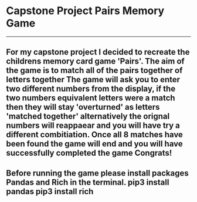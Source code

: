 # Capstone Project Pairs Memory Game
------------------------------
For my capstone project I decided to recreate the childrens memory card game 'Pairs'.
The aim of the game is to match all of the pairs together of letters together The game will ask you to enter two different numbers from the display, if the two numbers equivalent letters were a match then they will stay 'overturned' as letters 'matched together' alternatively the orignal numbers will reappaear and you will have try a different combitiation. Once all 8 matches have been found the game will end and you will have successfully completed the game Congrats! 
------------------------------
Before running the game please install packages Pandas and Rich in the terminal.
pip3 install pandas
pip3 install rich
------------------------------



